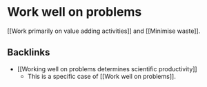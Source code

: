 # Work well on problems
[[Work primarily on value adding activities]] and [[Minimise waste]].

## Backlinks
* [[Working well on problems determines scientific productivity]]
	* This is a specific case of [[Work well on problems]].

<!-- #service -->

<!-- {BearID:25AC3C6E-1085-43FC-ACA1-75CBA1E515E7-15756-0000130C0F9D6128} -->
